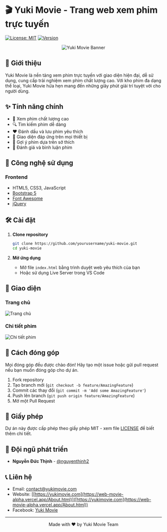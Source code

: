 # 🎬 Yuki Movie - Trang web xem phim trực tuyến

[![License: MIT](https://img.shields.io/badge/License-MIT-yellow.svg)](https://opensource.org/licenses/MIT)
[![Version](https://img.shields.io/badge/version-1.0.0-blue)](https://github.com/yourusername/yuki-movie)

<div align="center">
  <img src="https://files.catbox.moe/vab5z0.jpg" alt="Yuki Movie Banner">
</div>

## 🌟 Giới thiệu

Yuki Movie là nền tảng xem phim trực tuyến với giao diện hiện đại, dễ sử dụng, cung cấp trải nghiệm xem phim chất lượng cao. Với kho phim đa dạng thể loại, Yuki Movie hứa hẹn mang đến những giây phút giải trí tuyệt vời cho người dùng.

## ✨ Tính năng chính

- 🎥 Xem phim chất lượng cao
- 🔍 Tìm kiếm phim dễ dàng
- ❤️ Đánh dấu và lưu phim yêu thích
- 📱 Giao diện đáp ứng trên mọi thiết bị
- 🎯 Gợi ý phim dựa trên sở thích
- 📝 Đánh giá và bình luận phim

## 🚀 Công nghệ sử dụng

### Frontend
- HTML5, CSS3, JavaScript
- [Bootstrap 5](https://getbootstrap.com/)
- [Font Awesome](https://fontawesome.com/)
- [jQuery](https://jquery.com/)


## 🛠️ Cài đặt

1. **Clone repository**
   ```bash
   git clone https://github.com/yourusername/yuki-movie.git
   cd yuki-movie
   ```

2. **Mở ứng dụng**
   - Mở file `index.html` bằng trình duyệt web yêu thích của bạn
   - Hoặc sử dụng Live Server trong VS Code

## 📱 Giao diện

### Trang chủ
![Trang chủ](https://via.placeholder.com/600x400?text=Home+Page)

### Chi tiết phim
![Chi tiết phim](https://via.placeholder.com/600x400?text=Movie+Details)

## 📝 Cách đóng góp

Mọi đóng góp đều được chào đón! Hãy tạo một issue hoặc gửi pull request nếu bạn muốn đóng góp cho dự án.

1. Fork repository
2. Tạo branch mới (`git checkout -b feature/AmazingFeature`)
3. Commit các thay đổi (`git commit -m 'Add some AmazingFeature'`)
4. Push lên branch (`git push origin feature/AmazingFeature`)
5. Mở một Pull Request

## 📜 Giấy phép

Dự án này được cấp phép theo giấy phép MIT - xem file [LICENSE](LICENSE) để biết thêm chi tiết.

## 👥 Đội ngũ phát triển

- **Nguyễn Đức Thịnh** - [@nguyenthinh2](https://github.com/nguyenthinh2)

## 📞 Liên hệ

- Email: contact@yukimovie.com
- Website: [[https://yukimovie.com](https://web-movie-alpha.vercel.app/About.html)]([https://yukimovie.com](https://web-movie-alpha.vercel.app/About.html))
- Facebook: [Yuki Movie](https://facebook.com/nguyenthinh0)

---

<div align="center">
  Made with ❤️ by Yuki Movie Team
</div>
